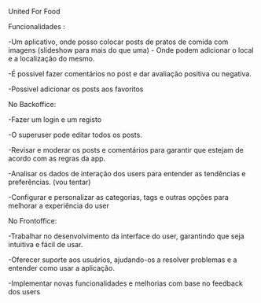 United For Food

Funcionalidades :

-Um aplicativo, onde posso colocar posts de pratos de comida com imagens (slideshow para mais do que uma) - Onde podem adicionar o local e a localização do mesmo.

-É possivel fazer comentários no post e dar avaliação positiva ou negativa.

-Possivel adicionar os posts aos favoritos


No Backoffice:

-Fazer um login e um registo

-O superuser pode editar todos os posts.

-Revisar e moderar os posts e comentários para garantir que estejam de acordo com as regras da app.

-Analisar os dados de interação dos users para entender as tendências e preferências. (vou tentar)

-Configurar e personalizar as categorias, tags e outras opções para melhorar a experiência do user

No Frontoffice:

-Trabalhar no desenvolvimento da interface do user, garantindo que seja intuitiva e fácil de usar.

-Oferecer suporte aos usuários, ajudando-os a resolver problemas e a entender como usar a aplicação.

-Implementar novas funcionalidades e melhorias com base no feedback dos users